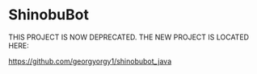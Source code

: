 # ShinobuBot

THIS PROJECT IS NOW DEPRECATED. THE NEW PROJECT IS LOCATED HERE:

https://github.com/georgyorgy1/shinobubot_java
